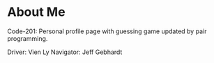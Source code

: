 # About Me
Code-201: Personal profile page with guessing game updated by pair programming.

Driver: Vien Ly
Navigator: Jeff Gebhardt
